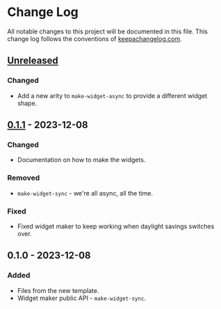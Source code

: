 # Change Log
All notable changes to this project will be documented in this file. This change log follows the conventions of [keepachangelog.com](http://keepachangelog.com/).

## [Unreleased]
### Changed
- Add a new arity to `make-widget-async` to provide a different widget shape.

## [0.1.1] - 2023-12-08
### Changed
- Documentation on how to make the widgets.

### Removed
- `make-widget-sync` - we're all async, all the time.

### Fixed
- Fixed widget maker to keep working when daylight savings switches over.

## 0.1.0 - 2023-12-08
### Added
- Files from the new template.
- Widget maker public API - `make-widget-sync`.

[Unreleased]: https://sourcehost.site/your-name/dblocks/compare/0.1.1...HEAD
[0.1.1]: https://sourcehost.site/your-name/dblocks/compare/0.1.0...0.1.1
